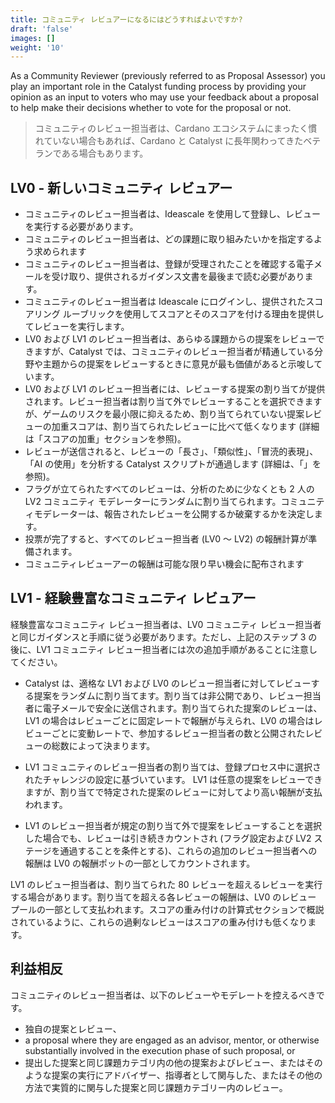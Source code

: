 ```yaml
---
title: コミュニティ レビュアーになるにはどうすればよいですか?
draft: 'false'
images: []
weight: '10'
---
```


As a Community Reviewer (previously referred to as Proposal Assessor) you play an important role in the Catalyst funding process by providing your opinion as an input to voters who may use your feedback about a proposal to help make their decisions whether to vote for the proposal or not.

> コミュニティのレビュー担当者は、Cardano エコシステムにまったく慣れていない場合もあれば、Cardano と Catalyst に長年関わってきたベテランである場合もあります。

## LV0 - 新しいコミュニティ レビュアー

- コミュニティのレビュー担当者は、Ideascale を使用して登録し、レビューを実行する必要があります。
- コミュニティのレビュー担当者は、どの課題に取り組みたいかを指定するよう求められます
- コミュニティのレビュー担当者は、登録が受理されたことを確認する電子メールを受け取り、提供されるガイダンス文書を最後まで読む必要があります。
- コミュニティのレビュー担当者は Ideascale にログインし、提供されたスコアリング ルーブリックを使用してスコアとそのスコアを付ける理由を提供してレビューを実行します。
- LV0 および LV1 のレビュー担当者は、あらゆる課題からの提案をレビューできますが、Catalyst では、コミュニティのレビュー担当者が精通している分野や主題からの提案をレビューするときに意見が最も価値があると示唆しています。
- LV0 および LV1 のレビュー担当者には、レビューする提案の割り当てが提供されます。レビュー担当者は割り当て外でレビューすることを選択できますが、ゲームのリスクを最小限に抑えるため、割り当てられていない提案レビューの加重スコアは、割り当てられたレビューに比べて低くなります (詳細は「スコアの加重」セクションを参照)。
- レビューが送信されると、レビューの「長さ」、「類似性」、「冒涜的表現」、「AI の使用」を分析する Catalyst スクリプトが通過します (詳細は、「」を参照)。
- フラグが立てられたすべてのレビューは、分析のために少なくとも 2 人の LV2 コミュニティ モデレーターにランダムに割り当てられます。コミュニティモデレーターは、報告されたレビューを公開するか破棄するかを決定します。
- 投票が完了すると、すべてのレビュー担当者 (LV0 ～ LV2) の報酬計算が準備されます。
- コミュニティレビューアーの報酬は可能な限り早い機会に配布されます

## LV1 - 経験豊富なコミュニティ レビュアー

経験豊富なコミュニティ レビュー担当者は、LV0 コミュニティ レビュー担当者と同じガイダンスと手順に従う必要があります。ただし、上記のステップ 3 の後に、LV1 コミュニティ レビュー担当者には次の追加手順があることに注意してください。

- Catalyst は、適格な LV1 および LV0 のレビュー担当者に対してレビューする提案をランダムに割り当てます。割り当ては非公開であり、レビュー担当者に電子メールで安全に送信されます。割り当てられた提案のレビューは、LV1 の場合はレビューごとに固定レートで報酬が与えられ、LV0 の場合はレビューごとに変動レートで、参加するレビュー担当者の数と公開されたレビューの総数によって決まります。

- LV1 コミュニティのレビュー担当者の割り当ては、登録プロセス中に選択されたチャレンジの設定に基づいています。 LV1 は任意の提案をレビューできますが、割り当てで特定された提案のレビューに対してより高い報酬が支払われます。

- LV1 のレビュー担当者が規定の割り当て外で提案をレビューすることを選択した場合でも、レビューは引き続きカウントされ (フラグ設定および LV2 ステージを通過することを条件とする)、これらの追加のレビュー担当者への報酬は LV0 の報酬ポットの一部としてカウントされます。

LV1 のレビュー担当者は、割り当てられた 80 レビューを超えるレビューを実行する場合があります。割り当てを超える各レビューの報酬は、LV0 のレビュー プールの一部として支払われます。スコアの重み付けの計算式セクションで概説されているように、これらの過剰なレビューはスコアの重み付けも低くなります。

## 利益相反

コミュニティのレビュー担当者は、以下のレビューやモデレートを控えるべきです。

- 独自の提案とレビュー、
- a proposal where they are engaged as an advisor, mentor, or otherwise substantially involved in the execution phase of such proposal, or
- 提出した提案と同じ課題カテゴリ内の他の提案およびレビュー、またはそのような提案の実行にアドバイザー、指導者として関与した、またはその他の方法で実質的に関与した提案と同じ課題カテゴリー内のレビュー。
